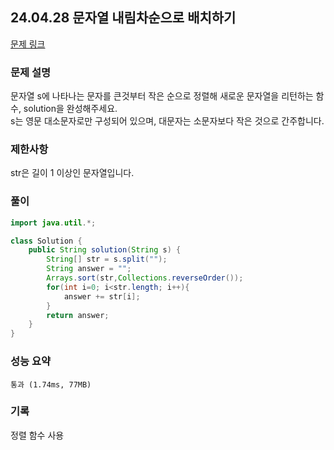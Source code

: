 ## 24.04.28 문자열 내림차순으로 배치하기
[문제 링크](https://school.programmers.co.kr/learn/courses/30/lessons/12917)

### 문제 설명
문자열 s에 나타나는 문자를 큰것부터 작은 순으로 정렬해 새로운 문자열을 리턴하는 함수, solution을 완성해주세요.  
s는 영문 대소문자로만 구성되어 있으며, 대문자는 소문자보다 작은 것으로 간주합니다.  

### 제한사항
str은 길이 1 이상인 문자열입니다.  

### 풀이

```java
import java.util.*;

class Solution {
    public String solution(String s) {
        String[] str = s.split("");
        String answer = "";
        Arrays.sort(str,Collections.reverseOrder());
        for(int i=0; i<str.length; i++){
            answer += str[i];
        }
        return answer;
    }
}
```

### 성능 요약
	통과 (1.74ms, 77MB)

### 기록
정렬 함수 사용
